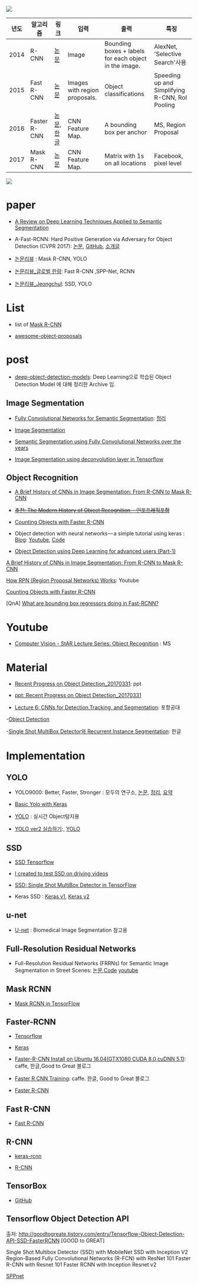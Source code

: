 
![](http://i.imgur.com/y51J97v.png)


|년도|알고리즘|링크|입력|출력|특징|
|-|-|-|-|-|-|
|2014|R-CNN|[논문](https://arxiv.org/abs/1311.2524)|Image|Bounding boxes + labels for each object in the image.|AlexNet, 'Selective Search'사용 |
|2015|Fast R-CNN|[논문](https://arxiv.org/abs/1504.08083)|Images with region proposals.|Object classifications |Speeding up and Simplifying R-CNN, RoI Pooling|
|2016|Faster R-CNN|[논문](https://arxiv.org/abs/1506.01497),[한글](https://curt-park.github.io/2017-03-17/faster-rcnn/)| CNN Feature Map.|A bounding box per anchor|MS, Region Proposal|
|2017|Mask R-CNN|[논문](https://arxiv.org/abs/1703.06870)|CNN Feature Map.|Matrix with 1s on all locations|Facebook, pixel level|

![](http://i.imgur.com/qTRVI2j.png)







# paper

- [A Review on Deep Learning Techniques Applied to Semantic Segmentation ](https://arxiv.org/pdf/1704.06857v1.pdf)

- A-Fast-RCNN: Hard Positive Generation via Adversary for Object Detection (CVPR 2017): [논문](https://arxiv.org/abs/1704.03414), [GitHub](https://github.com/xiaolonw/adversarial-frcnn), [소개글](https://www.facebook.com/groups/TensorFlowKR/permalink/455680941439636/)


- [논문리뷰](http://blog.naver.com/PostList.nhn?blogId=kangdonghyun&from=postList&categoryNo=11#) : Mask R-CNN, YOLO

- [논문리뷰_글로벌 한량](http://man-about-town.tistory.com/category/-software/AI?page=1): Fast R-CNN ,SPP-Net, RCNN

- [논문리뷰_Jeongchul](http://jeongchul.tistory.com/category/MachineLearning): SSD, YOLO

# List

- list of [Mask R-CNN](http://forums.fast.ai/t/implementing-mask-r-cnn/2234)

- [awesome-object-proposals](https://github.com/caocuong0306/awesome-object-proposals)

# post

- [deep-object-detection-models](https://github.com/ildoonet/deep-object-detection-models): Deep Learning으로 학습된 Object Detection Model 에 대해 정리한 Archive 임.

## Image Segmentation

- [Fully Convolutional Networks for Semantic Segmentation](https://github.com/shelhamer/fcn.berkeleyvision.org): [정리](https://www.facebook.com/groups/AIKoreaOpen/permalink/1546985648668873/)


- [Image Segmentation](https://experiencor.github.io/segmentation.html)


- [Semantic Segmentation using Fully Convolutional Networks over the years](https://meetshah1995.github.io/semantic-segmentation/deep-learning/pytorch/visdom/2017/06/01/semantic-segmentation-over-the-years.html)

- [Image Segmentation using deconvolution layer in Tensorflow ](http://www.datasciencecentral.com/profiles/blogs/image-segmentation-using-deconvolution-layer-in-tensorflow)

## Object Recognition
- [A Brief History of CNNs in Image Segmentation: From R-CNN to Mask R-CNN](https://blog.athelas.com/a-brief-history-of-cnns-in-image-segmentation-from-r-cnn-to-mask-r-cnn-34ea83205de4)

- ~~[추천: The Modern History of Object Recognition — 인포프래픽포함 ](https://medium.com/@nikasa1889/the-modern-history-of-object-recognition-infographic-aea18517c318)~~


- [Counting Objects with Faster R-CNN](https://softwaremill.com/counting-objects-with-faster-rcnn/)

- Object detection with neural networks — a simple tutorial using keras : [Blog](https://medium.com/towards-data-science/object-detection-with-neural-networks-a4e2c46b4491): [Youtube](https://www.youtube.com/watch?v=K9a6mGNmhbc&feature=youtu.be), [Code](https://github.com/jrieke/shape-detection)


- [Object Detection using Deep Learning for advanced users (Part-1)](https://medium.com/ilenze-com/object-detection-using-deep-learning-for-advanced-users-part-1-183bbbb08b19)


[A Brief History of CNNs in Image Segmentation: From R-CNN to Mask R-CNN](https://blog.athelas.com/a-brief-history-of-cnns-in-image-segmentation-from-r-cnn-to-mask-r-cnn-34ea83205de4)



[How RPN (Region Proposal Networks) Works](https://www.youtube.com/watch?v=X3IlbjQs190): Youtube


[Counting Objects with Faster R-CNN](https://softwaremill.com/counting-objects-with-faster-rcnn/)



[QnA] [What are bounding box regressors doing in Fast-RCNN?](https://www.quora.com/Convolutional-Neural-Networks-What-are-bounding-box-regressors-doing-in-Fast-RCNN)


# Youtube


- [Computer Vision - StAR Lecture Series: Object Recognition](https://www.youtube.com/watch?v=fbFYdzatOMg) : MS




# Material 

- [Recent Progress on Object Detection_20170331](https://www.slideshare.net/JihongKang/recent-progress-on-object-detection20170331): ppt

- [ppt: Recent Progress on Object Detection_20170331](https://www.slideshare.net/JihongKang/recent-progress-on-object-detection20170331)


- [Lecture 6: CNNs for Detection,Tracking, and Segmentation](http://cvlab.postech.ac.kr/~bhhan/class/cse703r_2016s/csed703r_lecture6.pdf): 포항공대

-[Object Detection](http://slazebni.cs.illinois.edu/spring17/lec07_detection.pdf)

-[Single Shot MultiBox Detector와 Recurrent Instance Segmentation](https://www.slideshare.net/ssuser06e0c5/single-shot-multibox-detector-recurrent-instance-segmentation): 한글

# Implementation 

## YOLO
- YOLO9000: Better, Faster, Stronger : 모두의 연구소, [논문](https://arxiv.org/abs/1612.08242), [정리](http://www.modulabs.co.kr/DeepLAB_library/12796), [요약](https://www.facebook.com/groups/modulabs/permalink/1284949844903529/)

- [Basic Yolo with Keras](https://experiencor.github.io/yolo_keras.html)

- [YOLO](https://pjreddie.com/darknet/yolo/) : 실시간 Object탐지용


- [YOLO ver2 실습하기](http://blog.daum.net/sotongman/12):, [YOLO](http://blog.daum.net/sotongman/10)

## SSD

- [SSD Tensorflow](https://medium.com/@mslavescu/dhruv-parthasarathy-you-can-try-ssd-tensorflow-very-easily-especially-if-you-use-my-gtarobotics-1e515e693d51)

- [I created to test SSD on driving videos](https://github.com/OSSDC/SSD-Tensorflow/blob/master/notebooks/ossdc-vbacc-ssd_notebook.ipynb)

- [SSD: Single Shot MultiBox Detector in TensorFlow](https://github.com/OSSDC/SSD-Tensorflow)

- Keras SSD : [Keras v1](https://github.com/rykov8/ssd_keras), [Keras v2](https://github.com/cory8249/ssd_keras)



## u-net
* [U-net](http://lmb.informatik.uni-freiburg.de/people/ronneber/u-net/) : Biomedical Image Segmentation 참고용


## Full-Resolution Residual Networks

- Full-Resolution Residual Networks (FRRNs) for Semantic Image Segmentation in Street Scenes: [논문](https://arxiv.org/abs/1611.08323),[Code](https://github.com/TobyPDE/FRRN) [youtube](https://www.youtube.com/watch?v=PNzQ4PNZSzc&feature=youtu.be)

## Mask RCNN

- [Mask RCNN in TensorFlow](https://github.com/CharlesShang/FastMaskRCNN)

## Faster-RCNN

- [Tensorflow](https://github.com/smallcorgi/Faster-RCNN_TF)

- [Keras](https://github.com/yhenon/keras-frcnn)

- [Faster-R-CNN Install on Ubuntu 16.04(GTX1080 CUDA 8.0,cuDNN 5.1)](http://goodtogreate.tistory.com/entry/FasterRCNN-Install-on-Ubuntu-1604GTX1080-CUDA-80cuDNN-51): caffe, 한글,Good to Great 블로그

- [Faster R CNN Training](http://goodtogreate.tistory.com/558): caffe. 한글, Good to Great 블로그

- [Faster R-CNN](http://blog.daum.net/sotongman/9)

## Fast R-CNN

- [Fast R-CNN](http://blog.daum.net/sotongman/8)


## R-CNN 

- [keras-rcnn](https://github.com/broadinstitute/keras-rcnn)



- [R-CNN](http://blog.daum.net/sotongman/6)

## TensorBox

- [GitHub](https://github.com/TensorBox/TensorBox)

## Tensorflow Object Detection API

출처: http://goodtogreate.tistory.com/entry/Tensorflow-Object-Detection-API-SSD-FasterRCNN [GOOD to GREAT]

Single Shot Multibox Detector (SSD) with MobileNet
SSD with Inception V2
Region-Based Fully Convolutional Networks (R-FCN) with ResNet 101
Faster R-CNN with Resnet 101
Faster RCNN with Inception Resnet v2



[SPPnet](http://blog.daum.net/sotongman/7)
